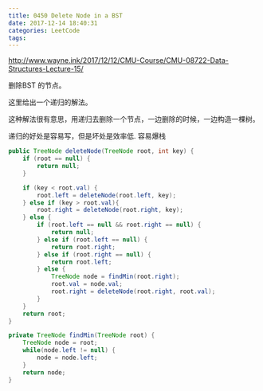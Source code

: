 ```yaml
---
title: 0450 Delete Node in a BST
date: 2017-12-14 18:40:31
categories: LeetCode
tags:
---
```


http://www.wayne.ink/2017/12/12/CMU-Course/CMU-08722-Data-Structures-Lecture-15/

删除BST 的节点。

这里给出一个递归的解法。

这种解法很有意思，用递归去删除一个节点，一边删除的时候，一边构造一棵树。

递归的好处是容易写，但是坏处是效率低. 容易爆栈
```java
public TreeNode deleteNode(TreeNode root, int key) {
    if (root == null) {
        return null;
    }

    if (key < root.val) {
        root.left = deleteNode(root.left, key);
    } else if (key > root.val){
        root.right = deleteNode(root.right, key);
    } else {
        if (root.left == null && root.right == null) {
            return null;
        } else if (root.left == null) {
            return root.right;
        } else if (root.right == null) {
            return root.left;
        } else {
            TreeNode node = findMin(root.right);
            root.val = node.val;
            root.right = deleteNode(root.right, root.val);
        }
    }
    return root;
}

private TreeNode findMin(TreeNode root) {
    TreeNode node = root;
    while(node.left != null) {
        node = node.left;
    }
    return node;
}
```
